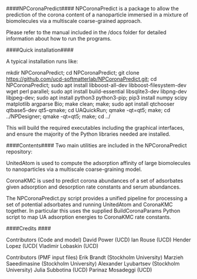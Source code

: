 ####NPCoronaPredict####
NPCoronaPredict is a package to allow the prediction of the corona content of a nanoparticle immersed in a mixture of biomolecules via a multiscale coarse-grained approach.

Please refer to the manual included in the /docs folder for detailed information about how to run the programs.

####Quick installation####

A typical installation runs like:


mkdir NPCoronaPredict; 
cd NPCoronaPredict; 
git clone https://github.com/ucd-softmatterlab/NPCoronaPredict.git;
cd NPCoronaPredict;
sudo apt install libboost-all-dev libboost-filesystem-dev wget perl parallel;
sudo apt install build-essential libsqlite3-dev libpng-dev libjpeg-dev;
sudo apt install python3 python3-pip;
pip3 install numpy scipy matplotlib argparse Bio;
make clean;
make;
sudo apt install qtchooser qtbase5-dev qt5-qmake;
cd UAQuickRun;
qmake -qt=qt5;
make;
cd ../NPDesigner;
qmake -qt=qt5;
make;
cd ../

This will build the required executables including the graphical interfaces, and ensure the majority of the Python libraries needed are installed.

####Contents####
Two main utilities are included in the NPCoronaPredict repository:

UnitedAtom is used to compute the adsorption affinity of large biomolecules to nanoparticles via a multiscale coarse-graining model.

CoronaKMC is used to predict corona abundances of a set of adsorbates given adsorption and desorption rate constants and serum abundances. 

The NPCoronaPredict.py script provides a unified pipeline for processing a set of potential adsorbates and running UnitedAtom and CoronaKMC together. In particular this uses the supplied BuildCoronaParams Python script to map UA adsorption energies to CoronaKMC rate constants.


####Credits ####


Contributors (Code and model)
David Power (UCD)
Ian Rouse (UCD)
Hender Lopez (UCD(
Vladimir Lobaskin (UCD)


Contributors (PMF input files)
Erik Brandt (Stockholm University)
Marzieh Saeedimasine (Stockholm University)
Alexander Lyubartsev (Stockholm University)
Julia Subbotina (UCD)
Parinaz Mosadeggi (UCD)

